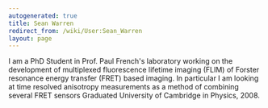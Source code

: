```yaml
---
autogenerated: true
title: Sean Warren
redirect_from: /wiki/User:Sean_Warren
layout: page
---
```


I am a PhD Student in Prof. Paul French's laboratory working on the
development of multiplexed fluorescence lifetime imaging (FLIM) of
Forster resonance energy transfer (FRET) based imaging. In particular I
am looking at time resolved anisotropy measurements as a method of
combining several FRET sensors Graduated University of Cambridge in
Physics, 2008.
